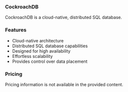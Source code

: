 ### CockroachDB

CockroachDB is a cloud-native, distributed SQL database.

### Features

*   Cloud-native architecture
*   Distributed SQL database capabilities
*   Designed for high availability
*   Effortless scalability
*   Provides control over data placement

### Pricing

Pricing information is not available in the provided content.